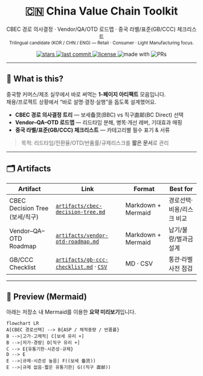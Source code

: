 <h1 align="center">🇨🇳 China Value Chain Toolkit</h1>
<p align="center">
CBEC 경로 의사결정 · Vendor/QA/OTD 로드맵 · 중국 라벨/표준(GB/CCC) 체크리스트  
<br>
<sub>Trilingual candidate (KOR / CHN / ENG) — Retail · Consumer · Light Manufacturing focus.</sub>
</p>

<p align="center">
  <a href="https://github.com/JUNHOJO-korea/china-value-chain-toolkit/stargazers">
    <img alt="stars" src="https://img.shields.io/github/stars/JUNHOJO-korea/china-value-chain-toolkit?style=flat-square">
  </a>
  <a href="https://github.com/JUNHOJO-korea/china-value-chain-toolkit/commits/main">
    <img alt="last commit" src="https://img.shields.io/github/last-commit/JUNHOJO-korea/china-value-chain-toolkit?style=flat-square">
  </a>
  <a href="#license">
    <img alt="license" src="https://img.shields.io/badge/License-MIT-black?style=flat-square">
  </a>
  <img alt="made with" src="https://img.shields.io/badge/format-Markdown%20%7C%20CSV-blue?style=flat-square">
  <img alt="PRs" src="https://img.shields.io/badge/PRs-welcome-brightgreen?style=flat-square">
</p>

---

## 👀 What is this?
중국향 커머스/제조 실무에서 바로 써먹는 **1-페이지 아티팩트** 모음입니다.  
채용/프로젝트 상황에서 “바로 설명·결정·실행”을 돕도록 설계했어요.

- **CBEC 경로 의사결정 트리** — 보세备货(BBC) vs 직구直邮(BC Direct) 선택  
- **Vendor–QA–OTD 로드맵** — 리드타임 분해, 병목·개선 레버, 기대효과 매핑  
- **중국 라벨/표준(GB/CCC) 체크리스트** — 카테고리별 필수 표기 & 서류

> 목적: 리드타임/전환율/OTD/반품률/규제리스크를 **짧은 문서**로 관리

---

## 🗂 Artifacts
| Artifact | Link | Format | Best for |
|---|---|---|---|
| CBEC Decision Tree (보세/직구) | [`artifacts/cbec-decision-tree.md`](artifacts/cbec-decision-tree.md) | Markdown + Mermaid | 경로선택·비용/리스크 비교 |
| Vendor–QA–OTD Roadmap | [`artifacts/vendor-otd-roadmap.md`](artifacts/vendor-otd-roadmap.md) | Markdown + Mermaid | 납기/불량/벌과금 설계 |
| GB/CCC Checklist | [`artifacts/gb-ccc-checklist.md`](artifacts/gb-ccc-checklist.md) · [`CSV`](artifacts/gb-ccc-checklist.csv) | MD · CSV | 통관·라벨 사전 점검 |

---

## 🔎 Preview (Mermaid)
아래는 저장소 내 Mermaid를 이용한 **요약 미리보기**입니다.

```mermaid
flowchart LR
A[CBEC 경로선택] --> B{ASP / 체적중량 / 반품률}
B -->|고가·고체적| C[보세 유리 +]
B -->|저가·경량| D[직구 유리 +]
C --> E{유통기한·시즌성·규제}
D --> E
E -->|규제·시즌성 높음| F((보세 备货))
E -->|규제 없음·짧은 유통기한| G((직구 直邮))
